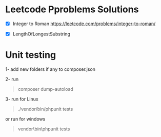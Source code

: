 # Leetcode Pproblems Solutions

- [x] Integer to Roman
https://leetcode.com/problems/integer-to-roman/

- [x] LengthOfLongestSubstring


# Unit testing
 1- add new folders if any to composer.json
 
 2- run 
 > composer dump-autoload
 
 3- run for Linux
 > ./vendor/bin/phpunit tests

 or run for windows
 > vendor\bin\phpunit tests 